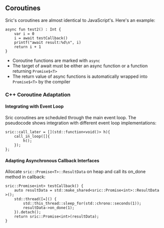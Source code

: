 ## Coroutines

Sric's coroutines are almost identical to JavaScript's. Here's an example:

```sric
async fun test2() : Int {
    var i = 0
    i = await testCallback()
    printf("await result:%d\n", i)
    return i + 1
}
```
- Coroutine functions are marked with `async`
- The target of await must be either an async function or a function returning `Promise$<T>`
- The return value of async functions is automatically wrapped into `Promise$<T>` by the compiler

### C++ Coroutine Adaptation
#### Integrating with Event Loop
Sric coroutines are scheduled through the main event loop. The pseudocode shows integration with different event loop implementations:

```sric
sric::call_later = [](std::function<void()> h){
    call_in_loop([]{ 
        h();
    });
};
```
#### Adapting Asynchronous Callback Interfaces
Allocate `sric::Promise<T>::ResultData` on heap and call its on_done method in callback:

```sric
sric::Promise<int> testCallback() {
    auto resultData = std::make_shared<sric::Promise<int>::ResultData >();
    std::thread([=]() {
        std::this_thread::sleep_for(std::chrono::seconds(1));
        resultData->on_done(1);
    }).detach();
    return sric::Promise<int>(resultData);
}
```